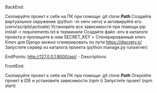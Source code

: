 BackEnd:

Скопируйте проект к себе на ПК при помощи: git clone ***Path***
Создайте виртуальное окружение (python -m venv venv) и активируйте его (venv\scripts\activate)
Установите все зависимости при помощи pip install -r requirements.txt в терминале
Создайте файл .env в каталоге проекта и пропишите в нем SECRET_KEY = Сгенерированный ключ
Ключ для Django можно сгенерировать по пути https://djecrety.ir/
Запустите сервер из каталога проекта (python manage.py runserver)

EndPoints:
http://127.0.0.1:8000/api/ - Descriptions


FrontEnd:

Скопируйте проект к себе на ПК при помощи: git clone ***Path***
Откройте проект в IDE и установите зависимости (npm i)
Запустите проект (npm start)